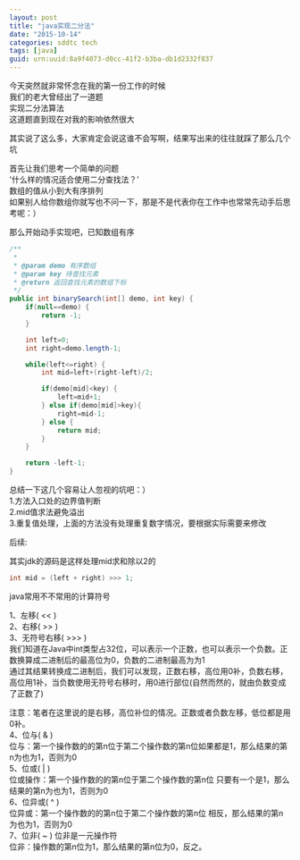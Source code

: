 ```yaml
---
layout: post
title: "java实现二分法"
date: "2015-10-14"
categories: sddtc tech
tags: [java]
guid: urn:uuid:8a9f4073-d0cc-41f2-b3ba-db1d2332f837
---
```


今天突然就非常怀念在我的第一份工作的时候  
我们的老大曾经出了一道题  
实现二分法算法  
这道题直到现在对我的影响依然很大  

其实说了这么多，大家肯定会说这谁不会写啊，结果写出来的往往就踩了那么几个坑  

首先让我们思考一个简单的问题  
'什么样的情况适合使用二分查找法？'  
数组的值从小到大有序排列  
如果别人给你数组你就写也不问一下，那是不是代表你在工作中也常常先动手后思考呢：）  

那么开始动手实现吧，已知数组有序  

```java
/**
 *
 * @param demo 有序数组
 * @param key 待查找元素
 * @return 返回查找元素的数组下标
 */
public int binarySearch(int[] demo, int key) {
    if(null==demo) {
        return -1;
    }

    int left=0;
    int right=demo.length-1;

    while(left<=right) {
        int mid=left+(right-left)/2;

        if(demo[mid]<key) {
            left=mid+1;
        } else if(demo[mid]>key){
            right=mid-1;
        } else {
            return mid;
        }
    }

    return -left-1;
}
```  

总结一下这几个容易让人忽视的坑吧：）  
1.方法入口处的边界值判断  
2.mid值求法避免溢出  
3.重复值处理，上面的方法没有处理重复数字情况，要根据实际需要来修改  

后续:  

其实jdk的源码是这样处理mid求和除以2的  

```java
int mid = (left + right) >>> 1;
```

java常用不不常用的计算符号  

1、左移( << )  
2、右移( >> )  
3、无符号右移( >>> )  
我们知道在Java中int类型占32位，可以表示一个正数，也可以表示一个负数。正数换算成二进制后的最高位为0，负数的二进制最高为为1  
通过其结果转换成二进制后，我们可以发现，正数右移，高位用0补，负数右移，高位用1补，当负数使用无符号右移时，用0进行部位(自然而然的，就由负数变成了正数了)

注意：笔者在这里说的是右移，高位补位的情况。正数或者负数左移，低位都是用0补。  
4、位与( & )  
位与：第一个操作数的的第n位于第二个操作数的第n位如果都是1，那么结果的第n为也为1，否则为0  
5、位或( | )  
位或操作：第一个操作数的的第n位于第二个操作数的第n位 只要有一个是1，那么结果的第n为也为1，否则为0  
6、位异或( ^ )  
位异或：第一个操作数的的第n位于第二个操作数的第n位 相反，那么结果的第n为也为1，否则为0  
7、位非( ~ )           位非是一元操作符  
位非：操作数的第n位为1，那么结果的第n位为0，反之。  
